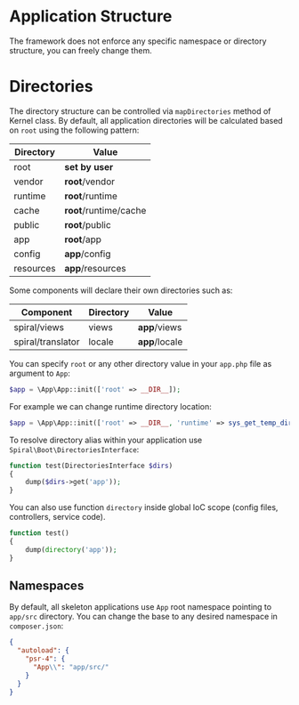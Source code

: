 # Application Structure
The framework does not enforce any specific namespace or directory structure, you can freely change them.

# Directories
The directory structure can be controlled via `mapDirectories` method of Kernel class. By
default, all application directories will be calculated based on `root` using the following pattern:

Directory | Value 
---       | ---
root      | **set by user**
vendor   | **root**/vendor
runtime  | **root**/runtime
cache    | **root**/runtime/cache
public   | **root**/public
app      | **root**/app
config   | **app**/config
resources| **app**/resources

Some components will declare their own directories such as:

Component         | Directory | Value 
---               | ---       | ---
spiral/views      | views     | **app**/views
spiral/translator | locale    | **app**/locale

You can specify `root` or any other directory value in your `app.php` file as argument to `App`:

```php
$app = \App\App::init(['root' => __DIR__]);
```

For example we can change runtime directory location:

```php
$app = \App\App::init(['root' => __DIR__, 'runtime' => sys_get_temp_dir()]);
```

To resolve directory alias within your application use `Spiral\Boot\DirectoriesInterface`:

```php
function test(DirectoriesInterface $dirs)
{
    dump($dirs->get('app'));
}
```

You can also use function `directory` inside global IoC scope (config files, controllers, service code).

```php
function test()
{
    dump(directory('app'));
}
```

## Namespaces
By default, all skeleton applications use `App` root namespace pointing to `app/src` directory. You can change the base 
to any desired namespace in `composer.json`:

```json
{
  "autoload": {
    "psr-4": {
      "App\\": "app/src/"
    }
  }
}
```

